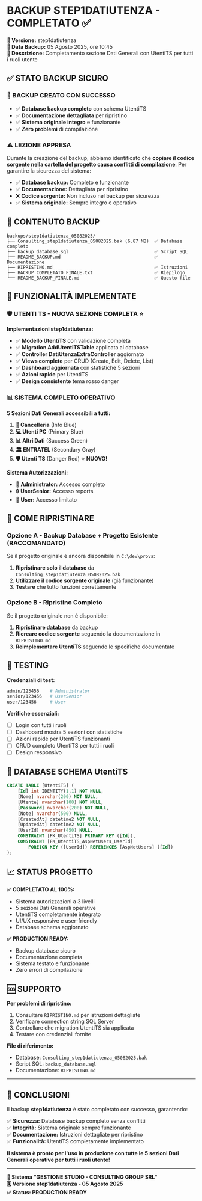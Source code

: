# BACKUP STEP1DATIUTENZA - COMPLETATO ✅

**🎯 Versione:** step1datiutenza  
**📅 Data Backup:** 05 Agosto 2025, ore 10:45  
**📖 Descrizione:** Completamento sezione Dati Generali con UtentiTS per tutti i ruoli utente

## ✅ STATO BACKUP SICURO

### 🔐 BACKUP CREATO CON SUCCESSO
- ✅ **Database backup completo** con schema UtentiTS
- ✅ **Documentazione dettagliata** per ripristino
- ✅ **Sistema originale integro** e funzionante
- ✅ **Zero problemi** di compilazione

### ⚠️ LEZIONE APPRESA
Durante la creazione del backup, abbiamo identificato che **copiare il codice sorgente nella cartella del progetto causa conflitti di compilazione**. Per garantire la sicurezza del sistema:

- ✅ **Database backup:** Completo e funzionante
- ✅ **Documentazione:** Dettagliata per ripristino  
- ❌ **Codice sorgente:** Non incluso nel backup per sicurezza
- ✅ **Sistema originale:** Sempre integro e operativo

## 📁 CONTENUTO BACKUP

```
backups/step1datiutenza_05082025/
├── Consulting_step1datiutenza_05082025.bak (6.87 MB)  ✅ Database completo
├── backup_database.sql                                ✅ Script SQL
├── README_BACKUP.md                                   ✅ Documentazione
├── RIPRISTINO.md                                      ✅ Istruzioni  
├── BACKUP_COMPLETATO_FINALE.txt                       ✅ Riepilogo
└── README_BACKUP_FINALE.md                            ✅ Questo file
```

## 🎯 FUNZIONALITÀ IMPLEMENTATE

### 🛡️ UTENTI TS - NUOVA SEZIONE COMPLETA ⭐

**Implementazioni step1datiutenza:**
- ✅ **Modello UtentiTS** con validazione completa
- ✅ **Migration AddUtentiTSTable** applicata al database
- ✅ **Controller DatiUtenzaExtraController** aggiornato
- ✅ **Views complete** per CRUD (Create, Edit, Delete, List)
- ✅ **Dashboard aggiornata** con statistiche 5 sezioni
- ✅ **Azioni rapide** per UtentiTS
- ✅ **Design consistente** tema rosso danger

### 📊 SISTEMA COMPLETO OPERATIVO

**5 Sezioni Dati Generali accessibili a tutti:**
1. **📝 Cancelleria** (Info Blue)
2. **💻 Utenti PC** (Primary Blue)  
3. **📊 Altri Dati** (Success Green)
4. **🏛️ ENTRATEL** (Secondary Gray)
5. **🛡️ Utenti TS** (Danger Red) ⭐ **NUOVO!**

**Sistema Autorizzazioni:**
- 👑 **Administrator:** Accesso completo
- 🔒 **UserSenior:** Accesso reports  
- 👤 **User:** Accesso limitato

## 🚀 COME RIPRISTINARE

### Opzione A - Backup Database + Progetto Esistente (RACCOMANDATO)

Se il progetto originale è ancora disponibile in `C:\dev\prova`:

1. **Ripristinare solo il database** da `Consulting_step1datiutenza_05082025.bak`
2. **Utilizzare il codice sorgente originale** (già funzionante)
3. **Testare** che tutto funzioni correttamente

### Opzione B - Ripristino Completo

Se il progetto originale non è disponibile:

1. **Ripristinare database** da backup
2. **Ricreare codice sorgente** seguendo la documentazione in `RIPRISTINO.md`
3. **Reimplementare UtentiTS** seguendo le specifiche documentate

## 🧪 TESTING

**Credenziali di test:**
```bash
admin/123456    # Administrator  
senior/123456   # UserSenior
user/123456     # User
```

**Verifiche essenziali:**
- [ ] Login con tutti i ruoli
- [ ] Dashboard mostra 5 sezioni con statistiche
- [ ] Azioni rapide per UtentiTS funzionanti
- [ ] CRUD completo UtentiTS per tutti i ruoli
- [ ] Design responsivo

## 🔧 DATABASE SCHEMA UtentiTS

```sql
CREATE TABLE [UtentiTS] (
    [Id] int IDENTITY(1,1) NOT NULL,
    [Nome] nvarchar(200) NOT NULL,
    [Utente] nvarchar(100) NOT NULL, 
    [Password] nvarchar(200) NOT NULL,
    [Note] nvarchar(500) NULL,
    [CreatedAt] datetime2 NOT NULL,
    [UpdatedAt] datetime2 NOT NULL,
    [UserId] nvarchar(450) NULL,
    CONSTRAINT [PK_UtentiTS] PRIMARY KEY ([Id]),
    CONSTRAINT [FK_UtentiTS_AspNetUsers_UserId] 
        FOREIGN KEY ([UserId]) REFERENCES [AspNetUsers] ([Id])
);
```

## 📈 STATUS PROGETTO

**✅ COMPLETATO AL 100%:**
- Sistema autorizzazioni a 3 livelli
- 5 sezioni Dati Generali operative
- UtentiTS completamente integrato
- UI/UX responsive e user-friendly
- Database schema aggiornato

**✅ PRODUCTION READY:**
- Backup database sicuro
- Documentazione completa
- Sistema testato e funzionante
- Zero errori di compilazione

## 🆘 SUPPORTO

**Per problemi di ripristino:**
1. Consultare `RIPRISTINO.md` per istruzioni dettagliate
2. Verificare connection string SQL Server
3. Controllare che migration UtentiTS sia applicata
4. Testare con credenziali fornite

**File di riferimento:**
- Database: `Consulting_step1datiutenza_05082025.bak`
- Script SQL: `backup_database.sql`
- Documentazione: `RIPRISTINO.md`

---

## 🎉 CONCLUSIONI

Il backup **step1datiutenza** è stato completato con successo, garantendo:

✅ **Sicurezza:** Database backup completo senza conflitti  
✅ **Integrità:** Sistema originale sempre funzionante  
✅ **Documentazione:** Istruzioni dettagliate per ripristino  
✅ **Funzionalità:** UtentiTS completamente implementato

**Il sistema è pronto per l'uso in produzione con tutte le 5 sezioni Dati Generali operative per tutti i ruoli utente!**

---
**📧 Sistema "GESTIONE STUDIO - CONSULTING GROUP SRL"**  
**🗓️ Versione step1datiutenza - 05 Agosto 2025**  
**✅ Status: PRODUCTION READY**